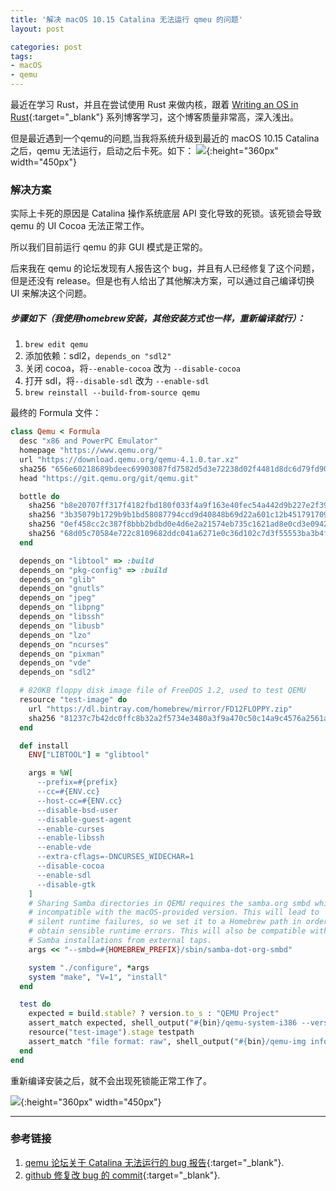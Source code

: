 ```yaml
---
title: '解决 macOS 10.15 Catalina 无法运行 qmeu 的问题'
layout: post

categories: post
tags:
- macOS
- qemu
---
```


最近在学习 Rust，并且在尝试使用 Rust 来做内核，跟着 [Writing an OS in Rust](https://os.phil-opp.com/){:target="_blank"} 系列博客学习，这个博客质量非常高，深入浅出。

但是最近遇到一个qemu的问题,当我将系统升级到最近的 macOS 10.15 Catalina 之后，qemu 无法运行，启动之后卡死。如下：
![](images/post-images/2019-11-03/qemu-crash.jpeg){:height="360px" width="450px"}


### 解决方案

实际上卡死的原因是 Catalina 操作系统底层 API 变化导致的死锁。该死锁会导致 qemu 的 UI Cocoa 无法正常工作。

所以我们目前运行 qemu 的非 GUI 模式是正常的。

后来我在 qemu 的论坛发现有人报告这个 bug，并且有人已经修复了这个问题，但是还没有 release。但是也有人给出了其他解决方案，可以通过自己编译切换 UI 来解决这个问题。

##### 步骤如下（我使用homebrew安装，其他安装方式也一样，重新编译就行）：

1. `brew edit qemu`
2. 添加依赖：sdl2，`depends_on "sdl2"`
3. 关闭 cocoa，将`--enable-cocoa` 改为 `--disable-cocoa`
4. 打开 sdl，将`--disable-sdl` 改为 `--enable-sdl`
5. `brew reinstall --build-from-source qemu`

最终的 Formula 文件：

```ruby
class Qemu < Formula
  desc "x86 and PowerPC Emulator"
  homepage "https://www.qemu.org/"
  url "https://download.qemu.org/qemu-4.1.0.tar.xz"
  sha256 "656e60218689bdeec69903087fd7582d5d3e72238d02f4481d8dc6d79fd909c6"
  head "https://git.qemu.org/git/qemu.git"

  bottle do
    sha256 "b8e20707ff317f4182fbd180f033f4a9f163e40fec54a442d9b227e2f39846db" => :catalina
    sha256 "3b35079b1729b9b1bd58087794ccd9d40848b69d22a601c12b451791709298d6" => :mojave
    sha256 "0ef458cc2c387f8bbb2bdbd0e4d6e2a21574eb735c1621ad8e0cd3e094288298" => :high_sierra
    sha256 "68d05c70584e722c8109682ddc041a6271e0c36d102c7d3f55553ba3b4f39480" => :sierra
  end

  depends_on "libtool" => :build
  depends_on "pkg-config" => :build
  depends_on "glib"
  depends_on "gnutls"
  depends_on "jpeg"
  depends_on "libpng"
  depends_on "libssh"
  depends_on "libusb"
  depends_on "lzo"
  depends_on "ncurses"
  depends_on "pixman"
  depends_on "vde"
  depends_on "sdl2"

  # 820KB floppy disk image file of FreeDOS 1.2, used to test QEMU
  resource "test-image" do
    url "https://dl.bintray.com/homebrew/mirror/FD12FLOPPY.zip"
    sha256 "81237c7b42dc0ffc8b32a2f5734e3480a3f9a470c50c14a9c4576a2561a35807"
  end

  def install
    ENV["LIBTOOL"] = "glibtool"

    args = %W[
      --prefix=#{prefix}
      --cc=#{ENV.cc}
      --host-cc=#{ENV.cc}
      --disable-bsd-user
      --disable-guest-agent
      --enable-curses
      --enable-libssh
      --enable-vde
      --extra-cflags=-DNCURSES_WIDECHAR=1
      --disable-cocoa
      --enable-sdl
      --disable-gtk
    ]
    # Sharing Samba directories in QEMU requires the samba.org smbd which is
    # incompatible with the macOS-provided version. This will lead to
    # silent runtime failures, so we set it to a Homebrew path in order to
    # obtain sensible runtime errors. This will also be compatible with
    # Samba installations from external taps.
    args << "--smbd=#{HOMEBREW_PREFIX}/sbin/samba-dot-org-smbd"

    system "./configure", *args
    system "make", "V=1", "install"
  end

  test do
    expected = build.stable? ? version.to_s : "QEMU Project"
    assert_match expected, shell_output("#{bin}/qemu-system-i386 --version")
    resource("test-image").stage testpath
    assert_match "file format: raw", shell_output("#{bin}/qemu-img info FLOPPY.img")
  end
end
```

重新编译安装之后，就不会出现死锁能正常工作了。

![](images/post-images/2019-11-03/qemu-not-crash.png){:height="360px" width="450px"}

---

### 参考链接

1. [qemu 论坛关于 Catalina 无法运行的 bug 报告](https://bugs.launchpad.net/qemu/+bug/1847906){:target="_blank"}.
2. [github 修复改 bug 的 commit](https://github.com/qemu/qemu/commit/dff742ad27efa474ec04accdbf422c9acfd3e30e){:target="_blank"}.
